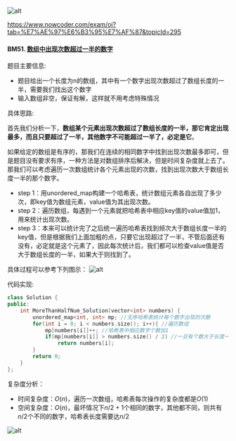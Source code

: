 ![alt](https://uploadfiles.nowcoder.com/bm/top101-head.jpg)

https://www.nowcoder.com/exam/oj?tab=%E7%AE%97%E6%B3%95%E7%AF%87&topicId=295

#### BM51. [数组中出现次数超过一半的数字](https://www.nowcoder.com/practice/e8a1b01a2df14cb2b228b30ee6a92163?tpId=295&sfm=github&channel=nowcoder)

题目主要信息:
- 题目给出一个长度为n的数组，其中有一个数字出现次数超过了数组长度的一半，需要我们找出这个数字
- 输入数组非空，保证有解，这样就不用考虑特殊情况

具体思路:

首先我们分析一下，**数组某个元素出现次数超过了数组长度的一半，那它肯定出现最多，而且只要超过了一半，其他数字不可能超过一半了，必定是它**。

如果给定的数组是有序的，那我们在连续的相同数字中找到出现次数最多即可，但是题目没有要求有序，一种方法是对数组排序后解决，但是时间复杂度就上去了。那我们可以考虑遍历一次数组统计各个元素出现的次数，找到出现次数大于数组长度一半的那个数字。

- step 1：用unordered_map构建一个哈希表，统计数组元素各自出现了多少次，即key值为数组元素，value值为其出现次数。
- step 2：遍历数组，每遇到一个元素就把哈希表中相应key值的value值加1，用来统计出现次数。
- step 3：本来可以统计完了之后统一遍历哈希表找到频次大于数组长度一半的key值，但是根据我们上面加粗的点，只要它出现超过了一半，不管后面还有没有，必定就是这个元素了，因此每次统计后，我们都可以检查value值是否大于数组长度的一半，如果大于则找到了。

具体过程可以参考下列图示：
![alt](https://uploadfiles.nowcoder.com/images/20220201/397721558_1643703481581/0A01E83A481A4919FAE203E7BB77FDD3)

代码实现:
```cpp
class Solution {
public:
    int MoreThanHalfNum_Solution(vector<int> numbers) {
        unordered_map<int, int> mp; //无序哈希表统计每个数字出现的次数
        for(int i = 0; i < numbers.size(); i++){ //遍历数组
            mp[numbers[i]]++; //哈希表中相应数字个数加1
            if(mp[numbers[i]] > numbers.size() / 2) //一旦有个数大于长度一半的情况即可返回
                return numbers[i];
        }
        return 0;
    }
};
```

复杂度分析：
- 时间复杂度：$O(n)$，遍历一次数组，哈希表每次操作的复杂度都是$O(1)$
- 空间复杂度：$O(n)$，最坏情况下$n/2+1$个相同的数字，其他都不同，则共有$n/2$个不同的数字，哈希表长度需要达$n/2$


![alt](https://uploadfiles.nowcoder.com/bm/top101-tail.jpg)